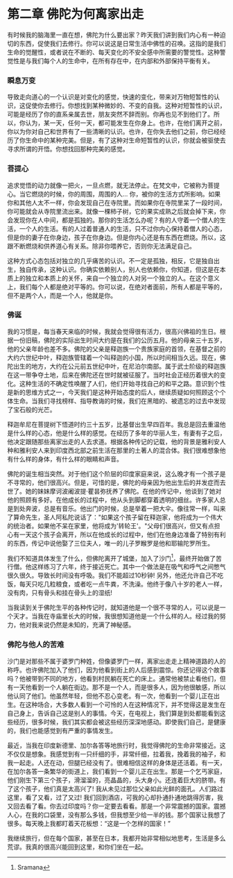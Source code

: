 # 第二章 佛陀为何离家出走

有时候我的脑海里一直在想，佛陀为什么要出家？昨天我们讲到我们内心有一种迫切的东西，促使我们去修行。你可以说这是日常生活中佛性的召唤。这指的是我们生命的觉醒性，或者说在不断的、每天变化的不安全感中所需要的警觉性。这种警觉性是与我们每个人的生命中，在所有存在中，在内部和外部保持平衡有关。

### 瞬息万变
导致走向道心的一个认识是对变化的感觉，快速的变化，带来对万物短暂性的认识，这促使你去修行。你想找到某种微妙的、不变的自我。这种对短暂性的认识，可能是经历了你的直系亲属去世，朋友突然不辞而别。你再也见不到他们了。所以，你认为，某一天，任何一天，都可能发生在你身上。也许，在他们离开之前，你以为你对自己和世界有了一些清晰的认识。也许，在你失去他们之前，你已经经历了你生命中的某种完美。但是，有了这种对生命短暂性的认识，你就会被驱使去寻求所谓的开悟。你想找回那种完美的感觉。

### 菩提心
追求觉悟的动力就像一把火，一旦点燃，就无法停止。在梵文中，它被称为菩提心。当它燃烧的时候，你的周围，周围的人... 你，被你的生活方式所影响。如果你和其他人太不一样，你会发现自己在寺院里。而如果你在寺院里呆了一段时间，你可能就会从寺院里流出来。就像一棵柿子树，它的果实成熟之后就会掉下来，你会发现你在人中间，都是孤独的。那你的生活怎么办呢？有的人守着一个僧人的生活，一个人的生活。有的人过着普通人的生活，只不过你内心保持着僧人的心态，但是你的妻子在你身边，孩子在你身边。但是你内心还是有东西在燃烧。所以，这跟不断燃烧和供养道心有关系。除非你喂养它，否则你无法满足自己。

这种方式心态包括对独立的几乎痛苦的认识。不一定是孤独，相反，它是独自出生，独自传承，这种认识。你确实依赖别人，别人也依赖你，你知道，但这是在本质上的独立和本质上的关怀，来自一个独立的人对另一个独立的人。在这个意义上，我们每个人都是绝对平等的。你可以说，在绝对者面前，所有人都是平等的，但不是两个人，而是一个人，他就是你。

### 佛诞
我的习惯是，每当春天来临的时候，我就会觉得很有活力，很高兴佛祖的生日。根据一份旧稿，佛陀的实际出生时间大约是在我们的公历五月。他的母亲三十五岁，他的父亲年龄也差不多。佛陀的父亲是释迦族一个贵族家庭的首领，在基督之前的大约六世纪中叶，释迦族管辖着一个叫释迦的小国，所以时间相当久远。现在，佛陀出生的地方，大约在公元前五世纪中叶，在尼泊尔南部。属于武士阶级的释迦族在这一带争夺土地，后来在佛陀还在世时就被征服了。当时社会正经历着很大的变化。这种生活的不确定性唤醒了人们，他们开始寻找自己的和平之路。意识到个性是新的思维方式之一，今天我们是这种开始态度的后人，继续质疑如何照顾这个个体生命。当我们寻找榜样、指导教诲的时候，我们在黑暗的、被遗忘的过去中发现了宝石般的光芒。

释迦牟尼在菩提树下悟道时约三十五岁，比基督出生早四百年。我总是回去重温他是什么样的心态，他是什么样的感觉。在经历了多年的华丽人生，有妻有子之后，他决定跟随那些离家出走的人去求道。根据各种传记的记载，他的背景是雅利安人种和雅利安人来到印度西北部之前生活在那里的土著人的混合体。我们很难想象他有什么样的身体，有什么样的眼睛和声音。

佛陀的诞生相当突然。对于他们这个阶层的印度家庭来说，这么晚才有一个孩子是不寻常的，他们很高兴。但是，可惜的是，佛陀的母亲因为他出生后的并发症而去世了。她的妹妹摩诃波阇波提·瞿昙弥抚养了佛陀。在他的传记中，他谈到了她对他的照顾有多好。在他成长的过程中，他从头到脚都穿着透明的细丝。许多家人总是到处奔波，总是有音乐。他出门的时候，总是举着一把大伞。像往常一样，叫来了算命先生，圣人阿私陀说话了："如果这个孩子留在释迦家，他将成为一个伟大的统治者。如果他不呆在家里，他将成为'转轮王'。"父母们很高兴，但又有点担心有一天这个孩子会离开，所以在他成长的过程中，他们在他身边准备了特别有利的东西，传记中说他娶了三位夫人，唯一的儿子罗睺罗是他和耶输陀罗所生。

我们不知道具体发生了什么，但佛陀离开了城堡，加入了沙门[^1]，最终开始做了苦行僧。他这样练习了六年，终于接近死亡。其中一个做法是在吸气和呼气之间憋气很久很久。导致长时间没有呼吸。我们不能超过10秒钟! 另外，他还允许自己不吃饭，每天只吃几粒粮食，或者吃一点牛粪，不洗澡。他终于像八十岁的老人一样，没有肉，只有骨头和挂在骨头上的湿纸!

当我读到关于佛陀生平的各种传记时，就知道他是一个很不寻常的人，可以说是一个天才。当我在寺庙里长大的时候，我很想知道他是一个什么样的人。经过我的努力，他对我来说仍然是未知的，充满了神秘感。

### 佛陀与他人的苦难
沙门是对那些不属于婆罗门种姓，但像婆罗门一样，离家出走走上精神道路的人的称呼。也许佛陀加入了他们，因为他看到街上的人后感到震惊。你还记得这个故事吗？他被带到不同的地方，他看到村民躺在死亡的床上。通常他被禁止看他们，但有一天他看到一个人躺在街边。那不是一个人，而是很多人，因为他很敏感，所以他认同了他们。他虽然年轻，但他不忍心变老。有一次，他看到一个婴儿正在出生。在这种场合，大多数人看到一个可怜的人在这种情况下，并不觉得这是发生在自己身上，告诉自己这是别人的事情。今天，在电视上，我们算是到处都能看到这些经历，很多时候，我们其实都会被这些经历深深地感动。即使我们自己，是健康的，我们也能感觉到有严重的事情发生。

最近，当我在印度新德里、加尔各答等地旅行时，我觉得佛陀的生命非常接近。这不仅仅是想象。我感觉到有一只纤细的手，非常纤细，拉着我，挽着我的袖子，和我一起走。人还在动，但腿已经没有了。很难相信这样的身体是还活着。有一天，在加尔各答一条繁华的街道上，我们看到一个婴儿正在出生。那是一个乞丐家庭，他们刚生下第三个孩子，滑溜溜的，亮晶晶的，头大身小。还连着巨大的脐带。有了这个孩子，他们真是太高兴了! 我从未见过那位父亲如此光鲜的面孔。人们路过这里，看了又看，过了又过! 我们回到酒店，可我的心却扑通扑通地跳得厉害，我又回去看了看。你去过印度吗？你一定要去看看。那是一个非常震撼的国家。震撼人心，在我的口袋里，没有那么多钱，但我想至少给一半的钱。那个国家让我想了很多。每天晚上我都盯着天花板想：“这是一个怎样的国家！”

我继续旅行，但在每个国家，甚至在日本，我都开始非常相似地思考，生活是多么荒谬。我真的很高兴能回到这里，和你们坐在一起。

[^1]: Sramana